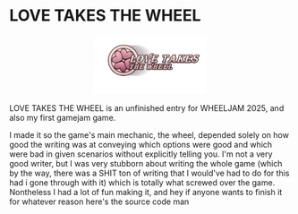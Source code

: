 # LOVE TAKES THE WHEEL
<p align="center">
    <img src="sprites/logo.png" alt="Logo" width="200">
</p>

LOVE TAKES THE WHEEL is an unfinished entry for WHEELJAM 2025, and also my first gamejam game.

I made it so the game's main mechanic, the wheel, depended solely on how good the writing was at conveying which options were good and which were bad in given scenarios without explicitly telling you. I'm not a very good writer, but I was very stubborn about writing the whole game (which by the way, there was a SHIT ton of writing that I would've had to do for this had i gone through with it) which is totally what screwed over the game. Nontheless I had a lot of fun making it, and hey if anyone wants to finish it for whatever reason here's the source code man

